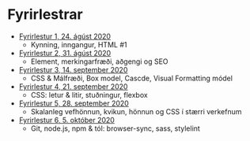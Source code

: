 # Fyrirlestrar

* [Fyrirlestur 1, 24. ágúst 2020](01/)
  - Kynning, inngangur, HTML #1
* [Fyrirlestur 2, 31. ágúst 2020](02/)
  - Element, merkingarfræði, aðgengi og SEO
* [Fyrirlestur 3, 14. september 2020](03/)
  - CSS & Málfræði, Box model, Cascde, Visual Formatting módel
* [Fyrirlestur 4, 21. september 2020](04/)
  - CSS: letur & litir, stuðningur, flexbox
* [Fyrirlestur 5, 28. september 2020](05/)
  - Skalanleg vefhönnun, kvikun, hönnun og CSS í stærri verkefnum
* [Fyrirlestur 6, 5. október 2020](06/)
  - Git, node.js, npm & tól: browser-sync, sass, stylelint
